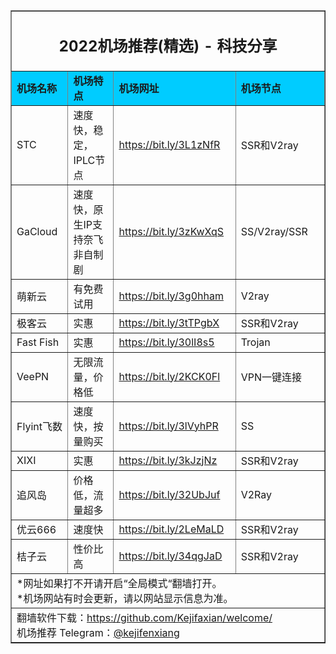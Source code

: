 <table width="100%" border="1" align="center" cellpadding="10" cellspacing="0">
  <tr>
    <td colspan="4" align="center"><h2>2022机场推荐(精选) - 科技分享</h2></td>
  </tr>
  <tr>
    <td width="215" bgcolor="#00CCFF"><strong>机场名称</strong></td>
    <td width="424" bgcolor="#00CCFF"><strong>机场特点</strong></td>
    <td width="359" bgcolor="#00CCFF"><strong>机场网址</strong></td>
    <td width="441" bgcolor="#00CCFF"><strong>机场节点</strong></td>
  </tr>
  <tr>
    <td>STC</td>
    <td>速度快，稳定， IPLC节点 </td>
    <td><a href="https://pwjmtniso4.stcserver-cloud.com/auth/register?code=9wdD" target="_blank">https://bit.ly/3L1zNfR</a></td>
    <td>SSR和V2ray</td>
  </tr>
  <tr>
    <td>GaCloud</td>
    <td>速度快，原生IP支持奈飞非自制剧</td>
    <td><a href="https://bit.ly/3zKwXqS" target="_blank">https://bit.ly/3zKwXqS</a></td>
    <td>SS/V2ray/SSR</td>
  </tr>
  <tr>
    <td>萌新云</td>
    <td>有免费试用</td>
    <td><a href="https://bit.ly/3g0hham" target="_blank">https://bit.ly/3g0hham</a></td>
    <td>V2ray</td>
  </tr>
  <tr>
    <td>极客云</td>
    <td>实惠</td>
    <td><a href="https://bit.ly/3tTPgbX" target="_blank">https://bit.ly/3tTPgbX</a></td>
    <td>SSR和V2ray</td>
  </tr>
  <tr>
    <td>Fast Fish</td>
    <td>实惠</td>
    <td><a href="https://bit.ly/30lI8s5" target="_blank">https://bit.ly/30lI8s5</a></td>
    <td>Trojan</td>
  </tr>
  <tr>
    <td>VeePN</td>
    <td>无限流量，价格低</td>
    <td><a href="https://bit.ly/2KCK0Fl" target="_blank">https://bit.ly/2KCK0Fl</a></td>
    <td>VPN一键连接</td>
  </tr>
  <tr>
    <td>Flyint飞数</td>
    <td>速度快，按量购买</td>
    <td><a href="https://bit.ly/3lVyhPR" target="_blank">https://bit.ly/3lVyhPR</a></td>
    <td>SS</td>
  </tr>
  <tr>
    <td>XIXI</td>
    <td>实惠</td>
    <td><a href="https://bit.ly/3kJzjNz" target="_blank">https://bit.ly/3kJzjNz</a></td>
    <td>SSR和V2ray</td>
  </tr>
  <tr>
    <td>追风岛</td>
    <td>价格低，流量超多</td>
    <td><a href="https://bit.ly/32UbJuf" target="_blank">https://bit.ly/32UbJuf</a></td>
    <td>V2Ray</td>
  </tr>
  <tr>
    <td>优云666</td>
    <td>速度快</td>
    <td><a href="https://bit.ly/2LeMaLD" target="_blank">https://bit.ly/2LeMaLD</a></td>
    <td>SSR和V2ray</td>
  </tr>
  <tr>
    <td>桔子云</td>
    <td>性价比高</td>
    <td><a href="https://juziyun66.com/auth/register?code=3HN1" target="_blank">https://bit.ly/34qgJaD</a></td>
    <td>SSR和V2ray</td>
  </tr>
  <tr>
    <td colspan="4">*网址如果打不开请开启“全局模式“翻墙打开。<br>
    *机场网站有时会更新，请以网站显示信息为准。<br>
    </td>
  </tr>
  <tr>
    <td colspan="4">翻墙软件下载：<a href="https://github.com/Kejifaxian/welcome/" target="_blank">https://github.com/Kejifaxian/welcome/</a><br>
机场推荐 Telegram：<a href="https://t.me/kejifenxiang" target="_blank">@kejifenxiang</a></td>
  </tr>
</table>
